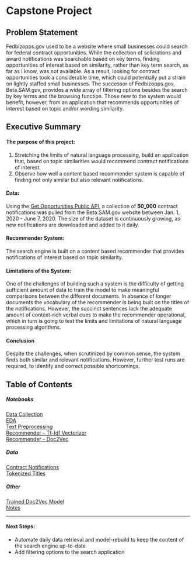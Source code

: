 # Capstone Project

## Problem Statement

Fedbizopps.gov used to be a website where small businesses could search for federal contract opportunities. While the collection of soliciations and award notifications was searchable based on key terms, finding opportunities of interest based on similarity, rather than key term search, as far as I know, was not available. As a result, looking for contract opportunities took a considerable time, which could potentially put a strain on lightly staffed small businesses. The successor of Fedbizopps.gov, Beta.SAM.gov, provides a wide array of filtering options besides the search by key terms and the browsing function. Those new to the system would benefit, however, from an application that recommends opportunities of interest based on topic and/or wording similarity.

## Executive Summary

#### The purpose of this project:
1. Stretching the limits of natural language processing, build an application that, based on topic similarities would recommend contract notifications of interest.
2. Observe how well a content based recommender system is capable of finding not only similar but also relevant notifications.

#### Data:
Using the [Get Opportunities Public API](https://open.gsa.gov/api/get-opportunities-public-api/), a collection of **50_000** contract notifications was pulled from the Beta.SAM.gov website between Jan. 1, 2020 - June 7, 2020. The size of the dataset is continuously growing, as new notifications are downloaded and added to it daily.

#### Recommender System:
The search engine is built on a content based recommender that provides notifications of interest based on topic similarity.

#### Limitations of the System:
One of the challenges of building such a system is the difficulty of getting sufficient amount of data to train the model to make meaningful comparisons between the different documents. In absence of longer documents the vocabulary of the recommender is being built on the titles of the notifications. However, the succinct sentences lack the adequate amount of context-rich verbal cues to make the recommender operational, which in turn is going to test the limits and limitations of natural language processing algorithms.

#### Conclusion
Despite the challenges, when scrutinized by common sense, the system finds both similar and relevant notifications. However, further test runs are required, to identify and correct possible shortcomings. 

## Table of Contents
##### Notebooks

  [Data Collection](001_dataGathering.ipynb)<br>
  [EDA](002_EDA.ipynb)<br>
  [Text Preprocessing](005_gensim_topicmodeling.ipynb)<br>
  [Recommender - Tf-Idf Vectorizer](004_recommender.ipynb)<br>
  [Recommender - Doc2Vec](006_doc2vec.ipynb)

##### Data
  [Contract Notifications](https://drive.google.com/file/d/11yVkQKdPVIzUTCcrFdDiNEQk1kC4gFUl/view?usp=sharing)<br>
  [Tokenized Titles](https://drive.google.com/file/d/1AsKKAohC4Qc6S3GrdWEA64qF6lOvZkrh/view?usp=sharing)

##### Other
  [Trained Doc2Vec Model](doc2vec_model)<br>
  [Notes](Notes.txt)
  
___
#### Next Steps:
- Automate daily data retrieval and model-rebuild to keep the content of the search engine up-to-date
- Add filtering options to the search application